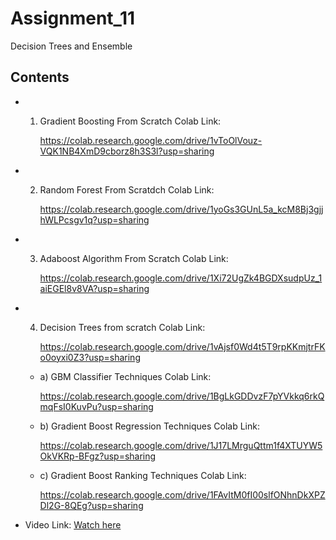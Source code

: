 # Assignment_11

Decision Trees and Ensemble 

## Contents


- 1) Gradient Boosting From Scratch Colab Link:

     https://colab.research.google.com/drive/1vToOlVouz-VQK1NB4XmD9cborz8h3S3l?usp=sharing

- 2) Random Forest From Scratdch Colab Link:

     https://colab.research.google.com/drive/1yoGs3GUnL5a_kcM8Bj3gjjhWLPcsgv1q?usp=sharing

- 3) Adaboost Algorithm From Scratch Colab Link:

     https://colab.research.google.com/drive/1Xi72UgZk4BGDXsudpUz_1aiEGEl8v8VA?usp=sharing

 - 4) Decision Trees from scratch Colab Link:

      https://colab.research.google.com/drive/1vAjsf0Wd4t5T9rpKKmjtrFKo0oyxi0Z3?usp=sharing

     - a) GBM Classifier Techniques Colab Link:

       https://colab.research.google.com/drive/1BgLkGDDvzF7pYVkkq6rkQmqFsI0KuvPu?usp=sharing
  
     - b) Gradient Boost Regression Techniques Colab Link:
  
       https://colab.research.google.com/drive/1J17LMrguQttm1f4XTUYW5OkVKRp-BFgz?usp=sharing

     - c) Gradient Boost Ranking Techniques Colab Link:
  
       https://colab.research.google.com/drive/1FAvItM0fI00slfONhnDkXPZDl2G-8QEg?usp=sharing

  

- Video Link:  [Watch here](https://youtu.be/XvtW7Znyjbk)
